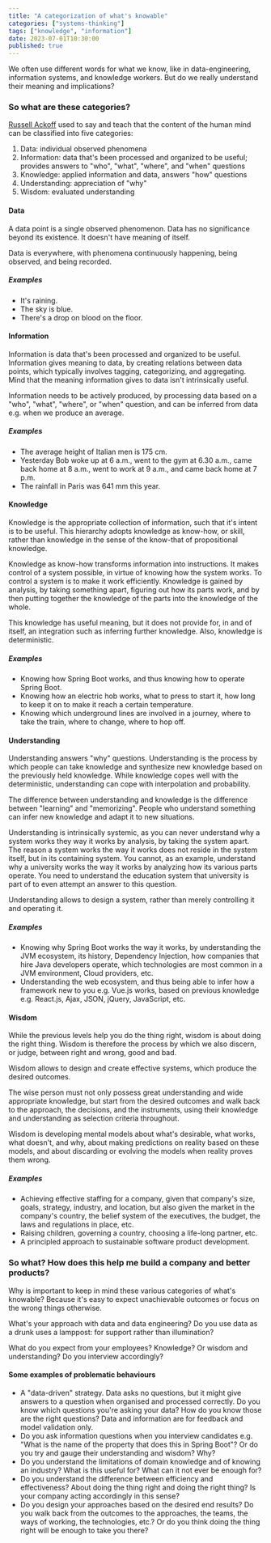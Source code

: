 ```yaml
---
title: "A categorization of what's knowable"
categories: ["systems-thinking"]
tags: ["knowledge", "information"]
date: 2023-07-01T10:30:00
published: true
---
```


We often use different words for what we know, like in data-engineering, information systems, and knowledge workers. But do we really understand their meaning and implications? 
<!--end_excerpt-->

### So what are these categories?

[Russell Ackoff](https://en.wikipedia.org/wiki/Russell_L._Ackoff) used to say and teach that the content of the human mind can be classified into five categories:

1. Data: individual observed phenomena
2. Information: data that's been processed and organized to be useful; provides answers to "who", "what", "where", and "when" questions
3. Knowledge: applied information and data, answers "how" questions
4. Understanding: appreciation of "why"
5. Wisdom: evaluated understanding

#### Data

A data point is a single observed phenomenon. Data has no significance beyond its existence. It doesn't have meaning of itself.

Data is everywhere, with phenomena continuously happening, being observed, and being recorded.

##### Examples

- It's raining.
- The sky is blue.
- There's a drop on blood on the floor.

#### Information

Information is data that's been processed and organized to be useful. Information gives meaning to data, by creating relations between data points, which typically involves tagging, categorizing, and aggregating. Mind that the meaning information gives to data isn't intrinsically useful.

Information needs to be actively produced, by processing data based on a "who", "what", "where", or "when" question, and can be inferred from data e.g. when we produce an average.

##### Examples

- The average height of Italian men is 175 cm.
- Yesterday Bob woke up at 6 a.m., went to the gym at 6.30 a.m., came back home at 8 a.m., went to work at 9 a.m., and came back home at 7 p.m.
- The rainfall in Paris was 641 mm this year.

#### Knowledge

Knowledge is the appropriate collection of information, such that it's intent is to be useful. This hierarchy adopts knowledge as know-how, or skill, rather than knowledge in the sense of the know-that of propositional knowledge.

Knowledge as know-how transforms information into instructions. It makes control of a system possible, in virtue of knowing how the system works. To control a system is to make it work efficiently. Knowledge is gained by analysis, by taking something apart, figuring out how its parts work, and by then putting together the knowledge of the parts into the knowledge of the whole.

This knowledge has useful meaning, but it does not provide for, in and of itself, an integration such as inferring further knowledge. Also, knowledge is deterministic.

##### Examples

- Knowing how Spring Boot works, and thus knowing how to operate Spring Boot.
- Knowing how an electric hob works, what to press to start it, how long to keep it on to make it reach a certain temperature.
- Knowing which underground lines are involved in a journey, where to take the train, where to change, where to hop off.

#### Understanding

Understanding answers "why" questions. Understanding is the process by which people can take knowledge and synthesize new knowledge based on the previously held knowledge. While knowledge copes well with the deterministic, understanding can cope with interpolation and probability.  

The difference between understanding and knowledge is the difference between "learning" and "memorizing". People who understand something can infer new knowledge and adapt it to new situations.

Understanding is intrinsically systemic, as you can never understand why a system works they way it works by analysis, by taking the system apart. The reason a system works the way it works does not reside in the system itself, but in its containing system. You cannot, as an example, understand why a university works the way it works by analyzing how its various parts operate. You need to understand the education system that university is part of to even attempt an answer to this question.

Understanding allows to design a system, rather than merely controlling it and operating it. 

##### Examples

- Knowing why Spring Boot works the way it works, by understanding the JVM ecosystem, its history, Dependency Injection, how companies that hire Java developers operate, which technologies are most common in a JVM environment, Cloud providers, etc.
- Understanding the web ecosystem, and thus being able to infer how a framework new to you e.g. Vue.js works, based on previous knowledge e.g. React.js, Ajax, JSON, jQuery, JavaScript, etc.

#### Wisdom

While the previous levels help you do the thing right, wisdom is about doing the right thing. Wisdom is therefore the process by which we also discern, or judge, between right and wrong, good and bad.

Wisdom allows to design and create effective systems, which produce the desired outcomes.

The wise person must not only possess great understanding and wide appropriate knowledge, but start from the desired outcomes and walk back to the approach, the decisions, and the instruments, using their knowledge and understanding as selection criteria throughout.

Wisdom is developing mental models about what's desirable, what works, what doesn't, and why, about making predictions on reality based on these models, and about discarding or evolving the models when reality proves them wrong.  

##### Examples

- Achieving effective staffing for a company, given that company's size, goals, strategy, industry, and location, but also given the market in the company's country, the belief system of the executives, the budget, the laws and regulations in place, etc.
- Raising children, governing a country, choosing a life-long partner, etc.
- A principled approach to sustainable software product development.

### So what? How does this help me build a company and better products?

Why is important to keep in mind these various categories of what's knowable? Because it's easy to expect unachievable outcomes or focus on the wrong things otherwise.

What's your approach with data and data engineering? Do you use data as a drunk uses a lamppost: for support rather than illumination?

What do you expect from your employees? Knowledge? Or wisdom and understanding? Do you interview accordingly? 

#### Some examples of problematic behaviours

- A "data-driven" strategy. Data asks no questions, but it might give answers to a question when organised and processed correctly. Do you know which questions you're asking your data? How do you know those are the right questions? Data and information are for feedback and model validation only.
- Do you ask information questions when you interview candidates e.g. "What is the name of the property that does this in Spring Boot"? Or do you try and gauge their understanding and wisdom? Why?
- Do you understand the limitations of domain knowledge and of knowing an industry? What is this useful for? What can it not ever be enough for?
- Do you understand the difference between efficiency and effectiveness? About doing the thing right and doing the right thing? Is your company acting accordingly in this sense?
- Do you design your approaches based on the desired end results? Do you walk back from the outcomes to the approaches, the teams, the ways of working, the technologies, etc.? Or do you think doing the thing right will be enough to take you there?
